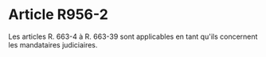 # Article R956-2

Les articles R. 663-4 à R. 663-39 sont applicables en tant qu'ils concernent les mandataires judiciaires.
